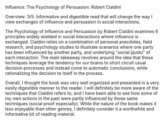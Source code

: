 Influence: The Psychology of Persuasion: Robert Cialdini 

Overview: 3/5. Informative and digestible read that will change the way I view exchanges of influence and persuasion in social interactions. 

The Psychology of Influence and Persuasion by Robert Cialdini examines 6 principles widely wielded in social interactions where influence is exchanged. Cialdini relies on a combination of personal anecdotes, field research, and psychology  studies to illustrate scenarios where one party has been influenced by another party, and underlying "social jijustu" of each interaction. The main takeaway revolves around the idea that these techniques leverage the tendency for our brains to short circuit usual decision processes and instead come to automatic conclusions, while rationalizing the decision to itself in the process. 

Overall, I thought the book was very well organized and presented in a very easily digestible manner to the reader. I will definitely be more aware of the techniques that Cialdini refers to, and I have been able to see how some of my own actions in the past were partly influenced by those same techniques (social proof especially). While the nature of the book makes it less enjoyable than other genres, I definitely consider it a worthwhile and informative bit of reading material.  